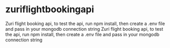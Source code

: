 # zuriflightbookingapi
Zuri flight booking api, to test the api, run npm install, then create a .env file and pass in your mongodb connection string
Zuri flight booking api, to test the api, run npm install, then create a .env file and pass in your mongodb connection string
